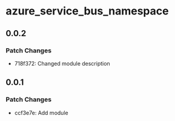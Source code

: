 # azure_service_bus_namespace

## 0.0.2

### Patch Changes

- 718f372: Changed module description

## 0.0.1

### Patch Changes

- ccf3e7e: Add module
